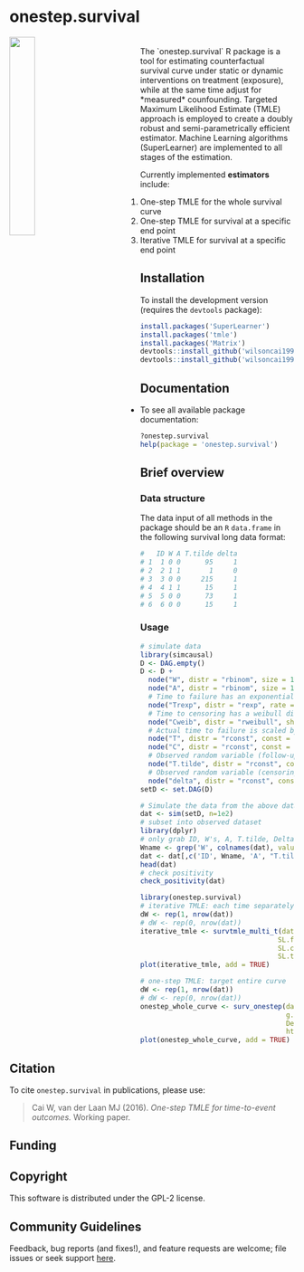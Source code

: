 # onestep.survival

<!-- [![CRAN_Status_Badge](http://www.r-pkg.org/badges/version/onestep.survival)](http://cran.rstudio.com/web/packages/onestep.survival/index.html) -->
<!-- [![](http://cranlogs.r-pkg.org/badges/onestep.survival)](http://cran.rstudio.com/web/packages/onestep.survival/index.html) [![](http://cranlogs.r-pkg.org/badges/grand-total/onestep.survival)](http://cran.rstudio.com/web/packages/onestep.survival/index.html) -->
<!-- [![Travis-CI Build Status](https://travis-ci.org/wilsoncai1992/onestep.survival.svg?branch=master)](https://travis-ci.org/wilsoncai1992/onestep.survival) -->

<img style="float: left;margin:0 5rem 0 0" src="http://media.web.britannica.com/eb-media/29/76829-050-CD9C4B43.jpg" width="30%" height="30%">
<br>
<!-- <img style="float: left;margin:0 5rem 0 0" src="http://www.feenixx.com/space-exploration/posters/First_Step_on_Moon_Poster.jpg" width="30%" height="30%">
<br>
 -->
The `onestep.survival` R package is a tool for estimating counterfactual survival curve under static or dynamic interventions on treatment (exposure), while at the same time adjust for *measured* counfounding. Targeted Maximum Likelihood Estimate (TMLE) approach is employed to create a doubly robust and semi-parametrically efficient estimator. Machine Learning algorithms (SuperLearner) are implemented to all stages of the estimation.

Currently implemented **estimators** include:

1. One-step TMLE for the whole survival curve
2. One-step TMLE for survival at a specific end point
3. Iterative TMLE for survival at a specific end point

## Installation

To install the development version (requires the `devtools` package):

```R
install.packages('SuperLearner')
install.packages('tmle')
install.packages('Matrix')
devtools::install_github('wilsoncai1992/survtmle')
devtools::install_github('wilsoncai1992/onestep.survival')
```

## Documentation

* To see all available package documentation:

```R
?onestep.survival
help(package = 'onestep.survival')
```

## Brief overview

### Data structure

The data input of all methods in the package should be an `R` `data.frame` in the following survival long data format:

```R
#   ID W A T.tilde delta
# 1  1 0 0      95     1
# 2  2 1 1       1     0
# 3  3 0 0     215     1
# 4  4 1 1      15     1
# 5  5 0 0      73     1
# 6  6 0 0      15     1
```

### Usage

```R
# simulate data
library(simcausal)
D <- DAG.empty()
D <- D +
  node("W", distr = "rbinom", size = 1, prob = .5) +
  node("A", distr = "rbinom", size = 1, prob = .35 + .4*W) +
  # Time to failure has an exponential distribution:
  node("Trexp", distr = "rexp", rate = 1 + .5*W - .5*A) +
  # Time to censoring has a weibull distribution:
  node("Cweib", distr = "rweibull", shape = .7 - .2*W, scale = 1) +
  # Actual time to failure is scaled by 100:
  node("T", distr = "rconst", const = round(Trexp*100,0)) +
  node("C", distr = "rconst", const = round(Cweib*100, 0)) +
  # Observed random variable (follow-up time):
  node("T.tilde", distr = "rconst", const = ifelse(T <= C , T, C)) +
  # Observed random variable (censoring indicator, 1 - failure event, 0 - censored):
  node("delta", distr = "rconst", const = ifelse(T <= C , 1, 0))
setD <- set.DAG(D)

# Simulate the data from the above data generating distribution:
dat <- sim(setD, n=1e2)
# subset into observed dataset
library(dplyr)
# only grab ID, W's, A, T.tilde, Delta
Wname <- grep('W', colnames(dat), value = TRUE)
dat <- dat[,c('ID', Wname, 'A', "T.tilde", "delta")]
head(dat)
# check positivity
check_positivity(dat)

library(onestep.survival)
# iterative TMLE: each time separately
dW <- rep(1, nrow(dat))
# dW <- rep(0, nrow(dat))
iterative_tmle <- survtmle_multi_t(dat = dat, dW = dW,
                                  SL.ftime = c("SL.glm","SL.mean","SL.step"),
                                  SL.ctime = c("SL.glm","SL.mean"),
                                  SL.trt = c("SL.glm","SL.mean","SL.step"))
plot(iterative_tmle, add = TRUE)

# one-step TMLE: target entire curve
dW <- rep(1, nrow(dat))
# dW <- rep(0, nrow(dat))
onestep_whole_curve <- surv_onestep(dat = dat, dW = dW,
                                    g.SL.Lib = c("SL.glm","SL.mean","SL.step"),
                                    Delta.SL.Lib = c("SL.glm","SL.mean", 'SL.gam'),
                                    ht.SL.Lib = c("SL.glm","SL.mean","SL.step", 'SL.gam'))
plot(onestep_whole_curve, add = TRUE)
```



## Citation
To cite `onestep.survival` in publications, please use:
> Cai W, van der Laan MJ (2016). *One-step TMLE for time-to-event outcomes.* Working paper.

## Funding

## Copyright
This software is distributed under the GPL-2 license.

## Community Guidelines
Feedback, bug reports (and fixes!), and feature requests are welcome; file issues or seek support [here](https://github.com/wilsoncai1992/onestep_survival/issues).